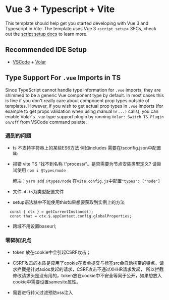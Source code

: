 <!--
 * @Author: jiangxx 18635949970@163.com
 * @Date: 2022-06-22 10:16:01
 * @LastEditors: jiangxx 18635949970@163.com
 * @LastEditTime: 2022-07-29 14:42:15
 * @FilePath: \my-vue3-h5\README.md
 * @Description: 这是默认设置,请设置`customMade`, 打开koroFileHeader查看配置 进行设置: https://github.com/OBKoro1/koro1FileHeader/wiki/%E9%85%8D%E7%BD%AE
-->
# Vue 3 + Typescript + Vite

This template should help get you started developing with Vue 3 and Typescript in Vite. The template uses Vue 3 `<script setup>` SFCs, check out the [script setup docs](https://v3.vuejs.org/api/sfc-script-setup.html#sfc-script-setup) to learn more.

## Recommended IDE Setup

- [VSCode](https://code.visualstudio.com/) + [Volar](https://marketplace.visualstudio.com/items?itemName=johnsoncodehk.volar)

## Type Support For `.vue` Imports in TS

Since TypeScript cannot handle type information for `.vue` imports, they are shimmed to be a generic Vue component type by default. In most cases this is fine if you don't really care about component prop types outside of templates. However, if you wish to get actual prop types in `.vue` imports (for example to get props validation when using manual `h(...)` calls), you can enable Volar's `.vue` type support plugin by running `Volar: Switch TS Plugin on/off` from VSCode command palette.

### 遇到的问题

- ts 不支持字符串上的某些ES6方法 例如includes 需要在tsconfig.json中配置lib

- 报错 vite TS “找不到名称 \“process\“。是否需要为节点安装类型定义? 请尝试使用 `npm i @types/node`

  解决：`yarn add @types/node` 在`vite.config.js`中配置`"types": ["node"]`
  
- 文件`.d.ts`为类型配置文件

- setup语法糖中不能使用this如果想要获取到实例上的方法

```
  const { ctx } = getCurrentInstance();
  const that = ctx.$.appContext.config.globalProperties;
```

- 跨域不用设置baseurl;

### 零碎知识点

- token 放在cookie中会引起CSRF攻击；

- CSRF攻击的本质是应用了cookie在表单提交与标签src会自动携带的特点。请求拦截是针对axios发起的请求，CSRF攻击不通过XHHR请求发起，
  所以拦截修改请求头是没有用的，token放在cookie中不安全等同于公开，如果想放入cookie中需要设置samesite属性。

- 需要进行转义过滤预防xss注入